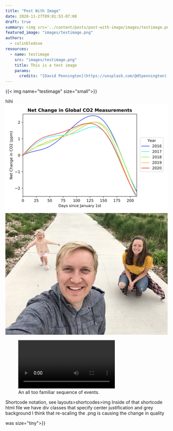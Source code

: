 ```yaml
---
title: "Post With Image"
date: 2020-11-27T09:01:53-07:00
draft: true
summary: <img src='../content/posts/post-with-image/images/testimage.png'> overwritten by <!--more--> in the body
featured_image: "images/testimage.png"
authors: 
  - colinbledsoe
resources:
  - name: testimage
    src: "images/testimage.png"
    title: This is a test image
    params:
      credits: "[David Pennington](https://unsplash.com/@dtpennington) on [Unsplash](https://unsplash.com/s/photos/test)"
---
```

{{< img name="testimage" size="small">}}
<!--more-->
hihi
![testimage](images/testimage.png)
![family](../about-me/images/family.jpg)

<div class="flex justify-center">
<figure class="gblog-post__figure">
    <video
            src="images/Thermo_MP4.mp4" alt="Test this?" controls="controls">
    </video>
    <figcaption>An all too familiar sequence of events.</figcaption>
</figure>
</div>
Shortcode notation, see layouts>shortcodes>img 
Inside of that shortcode html file we have div classes that specify center justification and grey background
I think that re-scaling the .png is causing the change in quality


was  size="tiny">}}